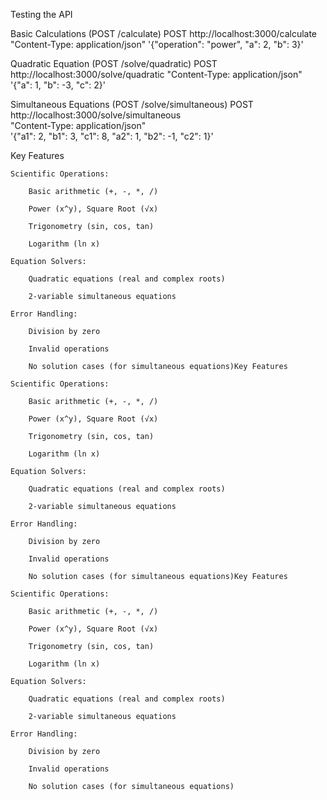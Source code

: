 Testing the API

Basic Calculations (POST /calculate)
POST http://localhost:3000/calculate 
"Content-Type: application/json" 
'{"operation": "power", "a": 2, "b": 3}'

Quadratic Equation (POST /solve/quadratic)
POST http://localhost:3000/solve/quadratic 
"Content-Type: application/json" 
'{"a": 1, "b": -3, "c": 2}'

Simultaneous Equations (POST /solve/simultaneous)
POST http://localhost:3000/solve/simultaneous \
"Content-Type: application/json" \
'{"a1": 2, "b1": 3, "c1": 8, "a2": 1, "b2": -1, "c2": 1}'

Key Features

    Scientific Operations:

        Basic arithmetic (+, -, *, /)

        Power (x^y), Square Root (√x)

        Trigonometry (sin, cos, tan)

        Logarithm (ln x)

    Equation Solvers:

        Quadratic equations (real and complex roots)

        2-variable simultaneous equations

    Error Handling:

        Division by zero

        Invalid operations

        No solution cases (for simultaneous equations)Key Features

    Scientific Operations:

        Basic arithmetic (+, -, *, /)

        Power (x^y), Square Root (√x)

        Trigonometry (sin, cos, tan)

        Logarithm (ln x)

    Equation Solvers:

        Quadratic equations (real and complex roots)

        2-variable simultaneous equations

    Error Handling:

        Division by zero

        Invalid operations

        No solution cases (for simultaneous equations)Key Features

    Scientific Operations:

        Basic arithmetic (+, -, *, /)

        Power (x^y), Square Root (√x)

        Trigonometry (sin, cos, tan)

        Logarithm (ln x)

    Equation Solvers:

        Quadratic equations (real and complex roots)

        2-variable simultaneous equations

    Error Handling:

        Division by zero

        Invalid operations

        No solution cases (for simultaneous equations)